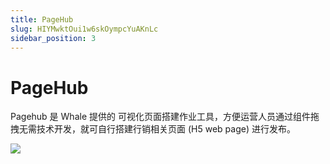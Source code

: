 ```yaml
---
title: PageHub
slug: HIYMwktOui1w6skOympcYuAKnLc
sidebar_position: 3
---
```



# PageHub

Pagehub 是 Whale 提供的 可视化页面搭建作业工具，方便运营人员通过组件拖拽无需技术开发，就可自行搭建行销相关页面 (H5 web page) 进行发布。

<img src="/assets/VpPUbC0ihoMCGKxpUHRcLNA4n2d.png"/>

